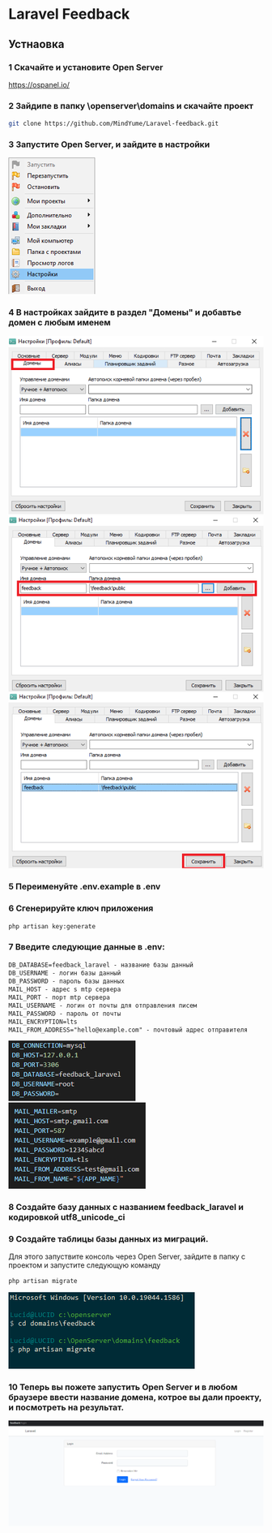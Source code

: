 # Laravel Feedback

## Устнаовка
### 1 Скачайте и установите Open Server
https://ospanel.io/

### 2 Зайдипе в папку \openserver\domains и скачайте проект
```bash
git clone https://github.com/MindYume/Laravel-feedback.git
```

### 3 Запустите Open Server, и зайдите в настройки
![](images/settings.png)
### 4 В настройках зайдите в раздел "Домены" и добавтье домен с любым именем
![](images/domain1.png)
![](images/domain2.png)
![](images/domain3.png)

### 5 Переименуйте .env.example в .env

### 6 Сгенерируйте ключ приложения
```bash
php artisan key:generate
```

### 7 Введите следующие данные в .env:
    DB_DATABASE=feedback_laravel - название базы данный
    DB_USERNAME - логин базы данный
    DB_PASSWORD - пароль базы данных
    MAIL_HOST - адрес s mtp сервера
    MAIL_PORT - порт mtp сервера
    MAIL_USERNAME - логин от почты для отправления писем
    MAIL_PASSWORD - пароль от почты
    MAIL_ENCRYPTION=lts
    MAIL_FROM_ADDRESS="hello@example.com" - почтовый адрес отправителя
![](images/env1.png)
![](images/env2.png)

### 8 Создайте базу данных с названием feedback_laravel и кодировкой utf8_unicode_ci

### 9 Создайте таблицы базы данных из миграций. 
Для этого запуствите консоль через Open Server, зайдите в папку с проектом и запустите следующую команду
```bash 
php artisan migrate
```
![](images/migration.png)
### 10 Теперь вы пожете запустить Open Server и в любом браузере ввести название домена, котрое вы дали проекту, и посмотреть на результат.
![](images/interface3.png)
